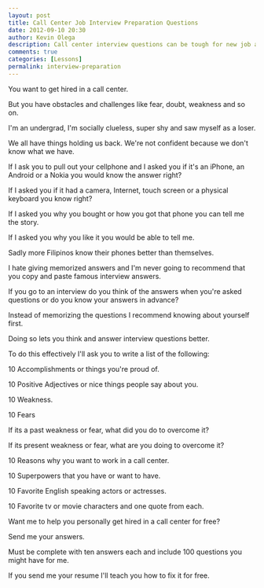 ```yaml
---
layout: post
title: Call Center Job Interview Preparation Questions
date: 2012-09-10 20:30
author: Kevin Olega
description: Call center interview questions can be tough for new job applicants. You can use this lesson to compose your own unique interview answers and get hired.
comments: true
categories: [Lessons]
permalink: interview-preparation
---
```

You want to get hired in a call center.

But you have obstacles and challenges like fear, doubt, weakness and so on. 

I'm an undergrad, I'm socially clueless, super shy and saw myself as a loser. 

We all have things holding us back. We're not confident because we don't know what we have.

If I ask you to pull out your cellphone and I asked you if it's an iPhone, an Android or a Nokia you would know the answer right? 

If I asked you if it had a camera, Internet, touch screen or a physical keyboard you know right? 

If I asked you why you bought or how you got that phone you can tell me the story. 

If I asked you why you like it you would be able to tell me.

Sadly more Filipinos know their phones better than themselves.

I hate giving memorized answers and I'm never going to recommend that you copy and paste famous interview answers. 

If you go to an interview do you think of the answers when you're asked questions or do you know your answers in advance? 

Instead of memorizing the questions I recommend knowing about yourself first. 

Doing so lets you think and answer interview questions better. 

To do this effectively I'll ask you to write a list of the following:

10 Accomplishments or things you're proud of.

10 Positive Adjectives or nice things people say about you.

10 Weakness.

10 Fears

If its a past weakness or fear, what did you do to overcome it? 

If its present weakness or fear, what are you doing to overcome it?

10 Reasons why you want to work in a call center.

10 Superpowers that you have or want to have.

10 Favorite English speaking actors or actresses.

10 Favorite tv or movie characters and one quote from each.

Want me to help you personally get hired in a call center for free? 

Send me your answers. 

Must be complete with ten answers each and include 100 questions you might have for me. 

If you send me your resume I'll teach you how to fix it for free.
